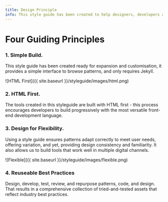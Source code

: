 ```yaml
---
title: Design Principle
info: This style guide has been created to help designers, developers and product owners create and maintain user interface documentation in a 'Style Guide'. Documenting the user interface (UI) of a digital product or system reduces hand-over time and helps to ensure new UI additions deliver a consistent experience to users.
---
```


# Four Guiding Principles

### 1. Simple Build.

This style guide has been created ready for expansion and customisation, it provides a simple interface to browse patterns, and only requires Jekyll.

![HTML First]({{ site.baseurl }}/styleguide/images/html.png)

### 2. HTML First.

The tools created in this styleguide are built with HTML first - this process encourages developers to build progressively with the most versatile front-end development language.

### 3. Design for Flexibility.

Using a style guide ensures patterns adapt correctly to meet user needs, offering variation, and yet, providing design consistency and familiarity. It also allows us to build tools that work well in multiple digital channels.

![Flexible]({{ site.baseurl }}/styleguide/images/flexible.png)

### 4. Reuseable Best Practices

Design, develop, test, review, and repurpose patterns, code, and design. That results in a comprehensive collection of tried-and-tested assets that reflect industry best practices.
